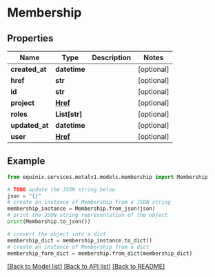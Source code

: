 # Membership


## Properties

Name | Type | Description | Notes
------------ | ------------- | ------------- | -------------
**created_at** | **datetime** |  | [optional] 
**href** | **str** |  | [optional] 
**id** | **str** |  | [optional] 
**project** | [**Href**](Href.md) |  | [optional] 
**roles** | **List[str]** |  | [optional] 
**updated_at** | **datetime** |  | [optional] 
**user** | [**Href**](Href.md) |  | [optional] 

## Example

```python
from equinix.services.metalv1.models.membership import Membership

# TODO update the JSON string below
json = "{}"
# create an instance of Membership from a JSON string
membership_instance = Membership.from_json(json)
# print the JSON string representation of the object
print(Membership.to_json())

# convert the object into a dict
membership_dict = membership_instance.to_dict()
# create an instance of Membership from a dict
membership_form_dict = membership.from_dict(membership_dict)
```
[[Back to Model list]](../README.md#documentation-for-models) [[Back to API list]](../README.md#documentation-for-api-endpoints) [[Back to README]](../README.md)


